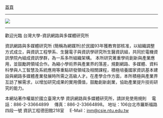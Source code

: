 [首頁](http://www.inm.ntu.edu.tw/main.php)

---

![](http://i.imgur.com/7urjl0D.png)

---

歡迎光臨 台灣大學-資訊網路與多媒體研究所

資訊網路與多媒體研究所 (簡稱為網媒所)於民國93年獲教育部核准，以組織調整方式成立，與資訊工程學系、生醫電子與資訊學研究所生醫資訊組，共同於電機資訊學院內組成資訊學群，為一系多所組織架構。
本所研究著重學術創新與產業應用，並鼓勵跨領域合作。為縮小學術界與產業界的落差，規劃網路、多媒體、資料科學與人工智慧及系統應用等重點研發領域及相關課程，積極培養國家資訊基本建設與網路多媒體產業發展時所需之高級人才。在產學合作方面，本所積極與產業界互訪了解需求，以增加研究成果的實用價值，鼓勵創新創業，協助產業提升技術研究的能力。


本網站著作權屬於國立臺灣大學 資訊網路與多媒體研究所，請詳見使用規則 　電話：886-2-33664899 　傳真：886-2-33664898。
地址：106台北市羅斯福路四段一號 資訊工程德田館218室 　E-Mail：inm@csie.ntu.edu.tw